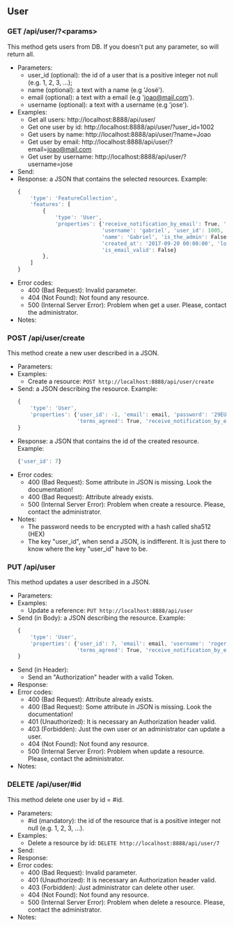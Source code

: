## User


### GET /api/user/?\<params>

This method gets users from DB. If you doesn't put any parameter, so will return all.
- Parameters:
    - user_id (optional): the id of a user that is a positive integer not null (e.g. 1, 2, 3, ...);
    - name (optional): a text with a name (e.g 'José').
    - email (optional): a text with a email (e.g 'joao@mail.com').
    - username (optional): a text with a username (e.g 'jose').
- Examples:
    - Get all users: http://localhost:8888/api/user/
    - Get one user by id: http://localhost:8888/api/user/?user_id=1002
    - Get users by name: http://localhost:8888/api/user/?name=Joao
    - Get user by email: http://localhost:8888/api/user/?email=joao@mail.com
    - Get user by username: http://localhost:8888/api/user/?username=jose
- Send:
- Response: a JSON that contains the selected resources. Example:
    ```javascript
    {
        'type': 'FeatureCollection',
        'features': [
            {
                'type': 'User',
                'properties': {'receive_notification_by_email': True, 'terms_agreed': False,
                               'username': 'gabriel', 'user_id': 1005, 'email': 'gabriel@admin.com',
                               'name': 'Gabriel', 'is_the_admin': False, 'can_add_layer': True,
                               'created_at': '2017-09-20 00:00:00', 'login_date': '2017-09-20T00:00:00',
                               'is_email_valid': False}
            },
        ]
    }
    ```
- Error codes:
    - 400 (Bad Request): Invalid parameter.
    - 404 (Not Found): Not found any resource.
    - 500 (Internal Server Error): Problem when get a user. Please, contact the administrator.
- Notes:


### POST /api/user/create

This method create a new user described in a JSON.
- Parameters:
- Examples:
     - Create a resource: ```POST http://localhost:8888/api/user/create```
- Send: a JSON describing the resource. Example:
    ```javascript
    {
        'type': 'User',
        'properties': {'user_id': -1, 'email': email, 'password': '29EU290UE', 'username': 'roger', 'name': 'Roger',
                       'terms_agreed': True, 'receive_notification_by_email': False}
    }
    ```
- Response: a JSON that contains the id of the created resource. Example:
    ```javascript
    {'user_id': 7}
    ```
- Error codes:
    - 400 (Bad Request): Some attribute in JSON is missing. Look the documentation!
    - 400 (Bad Request): Attribute already exists.
    - 500 (Internal Server Error): Problem when create a resource. Please, contact the administrator.
- Notes:
    - The password needs to be encrypted with a hash called sha512 (HEX)
    - The key "user_id", when send a JSON, is indifferent. It is just there to know where the key "user_id" have to be.


### PUT /api/user

This method updates a user described in a JSON.
- Parameters:
- Examples:
    - Update a reference: ```PUT http://localhost:8888/api/user```
- Send (in Body): a JSON describing the resource. Example:
    ```javascript
    {
        'type': 'User',
        'properties': {'user_id': 7, 'email': email, 'username': 'roger', 'name': 'Roger',
                       'terms_agreed': True, 'receive_notification_by_email': False}
    }
    ```
- Send (in Header):
    - Send an "Authorization" header with a valid Token.
- Response:
- Error codes:
     - 400 (Bad Request): Attribute already exists.
     - 400 (Bad Request): Some attribute in JSON is missing. Look the documentation!
     - 401 (Unauthorized): It is necessary an Authorization header valid.
     - 403 (Forbidden): Just the own user or an administrator can update a user.
     - 404 (Not Found): Not found any resource.
     - 500 (Internal Server Error): Problem when update a resource. Please, contact the administrator.
- Notes:


### DELETE /api/user/#id

This method delete one user by id = #id.
- Parameters:
    - #id (mandatory): the id of the resource that is a positive integer not null (e.g. 1, 2, 3, ...).
- Examples:
     - Delete a resource by id: ```DELETE http://localhost:8888/api/user/7```
- Send:
- Response:
- Error codes:
    - 400 (Bad Request): Invalid parameter.
    - 401 (Unauthorized): It is necessary an Authorization header valid.
    - 403 (Forbidden): Just administrator can delete other user.
    - 404 (Not Found): Not found any resource.
    - 500 (Internal Server Error): Problem when delete a resource. Please, contact the administrator.
- Notes:
